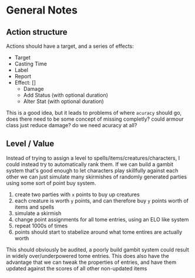 # General Notes

## Action structure

Actions should have a target, and a series of effects:

- Target
- Casting Time
- Label
- Report
- Effect: []
  - Damage
  - Add Status (with optional duration)
  - Alter Stat (with optional duration)

This is a good idea, but it leads to problems of where `acuracy` should go, does there need to be some concept of missing completly? could armour class just reduce damage? do we need acuracy at all?

## Level / Value

Instead of trying to assign a level to spells/items/creatures/characters, I could instead try to automatically rank them. If we can build a gambit system that's good enough to let characters play skillfully against each other we can just simulate many skirmishes of randomly generated parties using some sort of point buy system.

1. create two parties with `x` points to buy up creatures
2. each creature is worth `y` points, and can therefore buy `y` points worth of items and spells
3. simulate a skirmish
4. change point assignments for all tome entries, using an ELO like system
5. repeat 1000s of times
6. points should start to stabelize around what tome entires are actually worth

This should obviously be audited, a poorly build gambit system could result in widely over/underpowered tome entries.
This does also have the advantage that we can tweak the properties of entries, and have them updated against the scores of all other non-updated items
